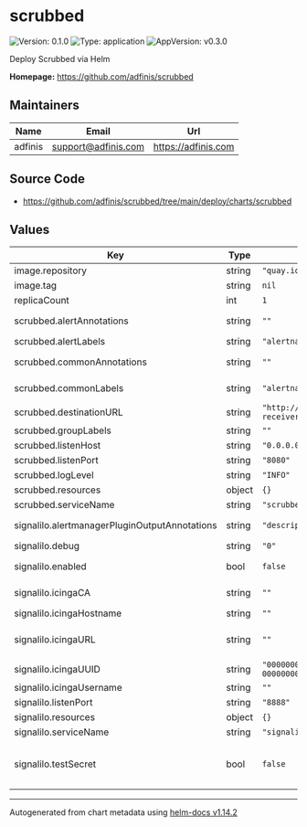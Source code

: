 # scrubbed

![Version: 0.1.0](https://img.shields.io/badge/Version-0.1.0-informational?style=flat-square) ![Type: application](https://img.shields.io/badge/Type-application-informational?style=flat-square) ![AppVersion: v0.3.0](https://img.shields.io/badge/AppVersion-v0.3.0-informational?style=flat-square)

Deploy Scrubbed via Helm

**Homepage:** <https://github.com/adfinis/scrubbed>

## Maintainers

| Name | Email | Url |
| ---- | ------ | --- |
| adfinis | <support@adfinis.com> | <https://adfinis.com> |

## Source Code

* <https://github.com/adfinis/scrubbed/tree/main/deploy/charts/scrubbed>

## Values

| Key | Type | Default | Description |
|-----|------|---------|-------------|
| image.repository | string | `"quay.io/adfinis/scrubbed"` | Scrubbed image repository |
| image.tag | string | `nil` | Scrubbed image version |
| replicaCount | int | `1` | Number of replicas |
| scrubbed.alertAnnotations | string | `""` | Space separated list of alert annotations to keep |
| scrubbed.alertLabels | string | `"alertname severity"` | Space separated list of alert labels to keep |
| scrubbed.commonAnnotations | string | `""` | Space separated list of common annotations to keep |
| scrubbed.commonLabels | string | `"alertname severity"` | Space separated list of common labels to keep |
| scrubbed.destinationURL | string | `"http://alert-receiver:8888/webhook"` | Destination URL to send scrubbed alerts to |
| scrubbed.groupLabels | string | `""` | Space separated list of group labels to keep |
| scrubbed.listenHost | string | `"0.0.0.0"` | Listener host of Scrubbed service |
| scrubbed.listenPort | string | `"8080"` | Listener port of Scrubbed service |
| scrubbed.logLevel | string | `"INFO"` | Scrubbed log level |
| scrubbed.resources | object | `{}` | Resource limits and requests for scrubbed |
| scrubbed.serviceName | string | `"scrubbed"` | Scrubbed service name |
| signalilo.alertmanagerPluginOutputAnnotations | string | `"description\nmessage\n"` | The name of an annotation to retrieve the plugin_output from |
| signalilo.debug | string | `"0"` | If true, enable debugging mode in Icinga client |
| signalilo.enabled | bool | `false` | Enable Signalilo sidecar. If enabled, use image scrubbed-signalilo. |
| signalilo.icingaCA | string | `""` | A PEM string of the trusted CA certificate for the Icinga2 API certificate |
| signalilo.icingaHostname | string | `""` | Name of the Servicehost in Icinga2 |
| signalilo.icingaURL | string | `""` | URL of the Icinga API. It's possible to specify one or more URLs. The Parameter content will be split on newline character |
| signalilo.icingaUUID | string | `"00000000-0000-0000-0000-000000000000"` | UUID which identifies the Signalilo instance. |
| signalilo.icingaUsername | string | `""` | Authentication against Icinga2 API. |
| signalilo.listenPort | string | `"8888"` | Listen port of Signalilo service |
| signalilo.resources | object | `{}` | Resource limits and requests for scrubbed |
| signalilo.serviceName | string | `"signalilo"` | Signalilo service name |
| signalilo.testSecret | bool | `false` | generate secret for CI testing, if false provide your own. Required keys are SIGNALILO_ALERTMANAGER_BEARER_TOKEN and SIGNALILO_ICINGA_PASSWORD |

----------------------------------------------
Autogenerated from chart metadata using [helm-docs v1.14.2](https://github.com/norwoodj/helm-docs/releases/v1.14.2)
